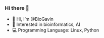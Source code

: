 ### Hi there 👋

- 👋 Hi, I’m @BioGavin
- 👀 Interested in bioinformatics, AI
- 💻 Programming Language: Linux, Python



<!---
BioGavin/BioGavin is a ✨ special ✨ repository because its `README.md` (this file) appears on your GitHub profile.
You can click the Preview link to take a look at your changes.
--->


